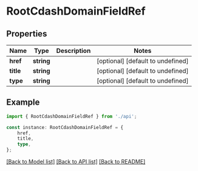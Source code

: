 # RootCdashDomainFieldRef


## Properties

Name | Type | Description | Notes
------------ | ------------- | ------------- | -------------
**href** | **string** |  | [optional] [default to undefined]
**title** | **string** |  | [optional] [default to undefined]
**type** | **string** |  | [optional] [default to undefined]

## Example

```typescript
import { RootCdashDomainFieldRef } from './api';

const instance: RootCdashDomainFieldRef = {
    href,
    title,
    type,
};
```

[[Back to Model list]](../README.md#documentation-for-models) [[Back to API list]](../README.md#documentation-for-api-endpoints) [[Back to README]](../README.md)

